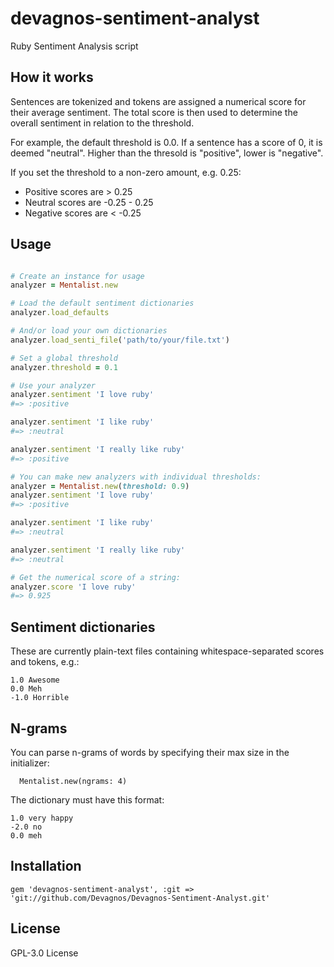 # devagnos-sentiment-analyst

Ruby Sentiment Analysis script

## How it works

Sentences are tokenized and tokens are assigned a numerical score
for their average sentiment.  The total score is then used to
determine the overall sentiment in relation to the threshold.

For example, the default threshold is 0.0.  If a sentence has
a score of 0, it is deemed "neutral".  Higher than the thresold
is "positive", lower is "negative".

If you set the threshold to a non-zero amount, e.g. 0.25:

- Positive scores are > 0.25
- Neutral scores are -0.25 - 0.25
- Negative scores are < -0.25


## Usage

```ruby

# Create an instance for usage
analyzer = Mentalist.new

# Load the default sentiment dictionaries
analyzer.load_defaults

# And/or load your own dictionaries
analyzer.load_senti_file('path/to/your/file.txt')

# Set a global threshold
analyzer.threshold = 0.1

# Use your analyzer
analyzer.sentiment 'I love ruby'
#=> :positive

analyzer.sentiment 'I like ruby'
#=> :neutral

analyzer.sentiment 'I really like ruby'
#=> :positive

# You can make new analyzers with individual thresholds:
analyzer = Mentalist.new(threshold: 0.9)
analyzer.sentiment 'I love ruby'
#=> :positive

analyzer.sentiment 'I like ruby'
#=> :neutral

analyzer.sentiment 'I really like ruby'
#=> :neutral

# Get the numerical score of a string:
analyzer.score 'I love ruby'
#=> 0.925

```

## Sentiment dictionaries

These are currently plain-text files containing whitespace-separated
scores and tokens, e.g.:

    1.0 Awesome
    0.0 Meh
    -1.0 Horrible

## N-grams

You can parse n-grams of words by specifying their max size in the initializer:
```
  Mentalist.new(ngrams: 4)
```

The dictionary must have this format:

    1.0 very happy
    -2.0 no
    0.0 meh

## Installation

    gem 'devagnos-sentiment-analyst', :git => 'git://github.com/Devagnos/Devagnos-Sentiment-Analyst.git'

## License

GPL-3.0 License


